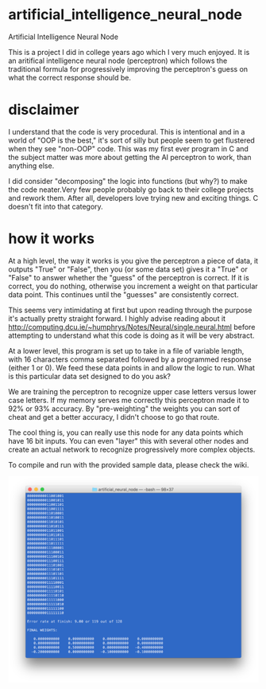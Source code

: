 # artificial_intelligence_neural_node
Artificial Intelligence Neural Node

This is a project I did in college years ago which I very much enjoyed. It is an aritifical intelligence neural node (perceptron) which follows the traditional formula for progressively improving the perceptron's guess on what the correct response should be.

# disclaimer

I understand that the code is very procedural. This is intentional and in a world of "OOP is the best," it's sort of silly but people seem to get flustered when they see "non-OOP" code. This was my first ever program in C and the subject matter was more about getting the AI perceptron to work, than anything else.

I did consider "decomposing" the logic into functions (but why?) to make the code neater.Very few people probably go back to their college projects and rework them. After all, developers love trying new and exciting things. C doesn't fit into that category.

# how it works

At a high level, the way it works is you give the perceptron a piece of data, it outputs "True" or "False", then you (or
some data set) gives it a "True" or "False" to answer whether the "guess" of the perceptron is correct. If it is correct, you
do nothing, otherwise you increment a weight on that particular data point. This continues until the "guesses" are consistently
correct.

This seems very intimidating at first but upon reading through the purpose it's actually pretty straight forward. I highly
advise reading about it http://computing.dcu.ie/~humphrys/Notes/Neural/single.neural.html before attempting to understand what
this code is doing as it will be very abstract.

At a lower level, this program is set up to take in a file of variable length, with 16 characters comma separated followed by a
programmed response (either 1 or 0). We feed these data points in and allow the logic to run. What is this particular data set
designed to do you ask?

We are training the perceptron to recognize upper case letters versus lower case letters. If my memory serves me
correctly this perceptron made it to 92% or 93% accuracy. By "pre-weighting" the weights you can sort of cheat and get a better
accuracy, I didn't choose to go that route.

The cool thing is, you can really use this node for any data points which have 16 bit inputs. You can even "layer" this
with several other nodes and create an actual network to recognize progressively more complex objects.

To compile and run with the provided sample data, please check the wiki.

![Perceptron Screenshot](https://github.com/amnolan/artificial_intelligence_neural_node_v01/raw/master/perceptron_screenshot.png?)
